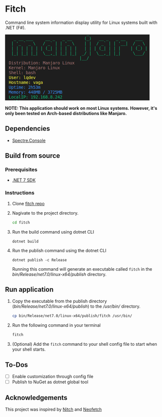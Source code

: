 # Fitch

Command line system information display utility for Linux systems built with .NET (F#).

![Fitch CLI Tool](./images/fitch-display.png)

**NOTE: This application should work on most Linux systems. However, it's only been tested on Arch-based distributions like Manjaro.**

## Dependencies

- [Spectre.Console](https://spectreconsole.net/)

## Build from source

### Prerequisites

- [.NET 7 SDK](https://dotnet.microsoft.com/download/dotnet/7.0) 

### Instructions

1. Clone [fitch repo](http://www.luisquintanilla.me/github/fitch)
1. Nagivate to the project directory.

    ```bash
    cd fitch
    ```

1. Run the build command using dotnet CLI

    ```dotnetcli
    dotnet build
    ```

1. Run the publish command using the dotnet CLI

    ```dotnetcli
    dotnet publish -c Release
    ```

    Running this command will generate an executable called `fitch` in the *bin/Release/net7.0/linux-x64/publish* directory.


## Run application

1. Copy the executable from the publish directory (*bin/Release/net7.0/linux-x64/publish*) to the */usr/bin/* directory.

    ```bash
    cp bin/Release/net7.0/linux-x64/publish/fitch /usr/bin/
    ```

1. Run the following command in your terminal

    ```bash
    fitch
    ```

1. (Optional) Add the `fitch` command to your shell config file to start when your shell starts. 

## To-Dos

- [ ] Enable customization through config file
- [ ] Publish to NuGet as dotnet global tool

## Acknowledgements

This project was inspired by [Nitch](https://github.com/unxsh/nitch) and [Neofetch](https://github.com/dylanaraps/neofetch)